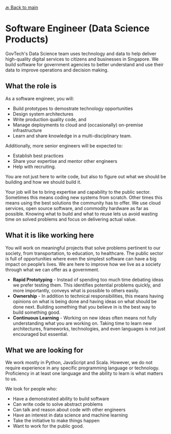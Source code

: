 [:back: Back to main](README.md)

# Software Engineer (Data Science Products)

GovTech's Data Science team uses technology and data to help deliver high-quality digital services to citizens and businesses in Singapore. We build software for government agencies to better understand and use their data to improve operations and decision making.

## What the role is

As a software engineer, you will:

- Build prototypes to demostrate technology opportunities
- Design system architectures
- Write production quality code, and
- Manage deployments to cloud and (occasionally) on-premise infrastructure
- Learn and share knowledge in a multi-disciplinary team.

Additionally, more senior engineers will be expected to:

- Establish best practices
- Share your expertise and mentor other engineers
- Help with recruiting.

You are not just here to write code, but also to figure out what we should be building and how we should build it. 

Your job will be to bring expertise and capability to the public sector. Sometimes this means coding new systems from scratch. Other times this means using the best solutions the community has to offer. We use cloud services, open source software, and commodity hardware as far as possible. Knowing what to build and what to reuse lets us avoid wasting time on solved problems and focus on delivering actual value. 

## What it is like working here

You will work on meaningful projects that solve problems pertinent to our society, from transportation, to education, to healthcare. The public sector is full of opportunities where even the simplest software can have a big impact on people’s lives. We are here to improve how we live as a society through what we can offer as a government. 

- **Rapid Prototyping** - Instead of spending too much time debating ideas we prefer testing them. This identifies potential problems quickly, and more importantly, conveys what is possible to others easily. 
- **Ownership** - In addition to technical responsibilities, this means having opinions on what is being done and having ideas on what should be done next. Building something that you believe in is the best way to build something good. 
- **Continuous Learning** - Working on new ideas often means not fully understanding what you are working on. Taking time to learn new architectures, frameworks, technologies, and even languages is not just encouraged but essential. 

## What we are looking for

We work mostly in Python, JavaScript and Scala. However, we do not require experience in any specific programming language or technology. Proficiency in at least one language and the ability to learn is what matters to us. 

We look for people who:

- Have a demonstrated ability to build software
- Can write code to solve abstract problems
- Can talk and reason about code with other engineers
- Have an interest in data science and machine learning
- Take the initiative to make things happen
- Want to work for the public good.

